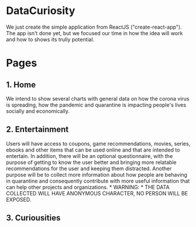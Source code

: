 # DataCuriosity

We just create the simple application from ReactJS ("create-react-app"). The app isn't done yet, but we focused our time in how the idea will work and how to shows its trully potential.

# Pages

## 1. Home

We intend to show several charts with general data on how the corona virus is spreading, how the pandemic and quarantine is impacting people's lives socially and economically.



## 2. Entertainment

Users will have access to coupons, game recommendations, movies, series, ebooks and other items that can be used online and that are intended to entertain. In addition, there will be an optional questionnaire, with the purpose of getting to know the user better and bringing more relatable recommendations for the user and keeping them distracted. Another purpose will be to collect more information about how people are behaving in quarantine and consequently contribute with more useful information that can help other projects and organizations. * WARNING: * THE DATA COLLECTED WILL HAVE ANONYMOUS CHARACTER, NO PERSON WILL BE EXPOSED.



## 3. Curiousities 




